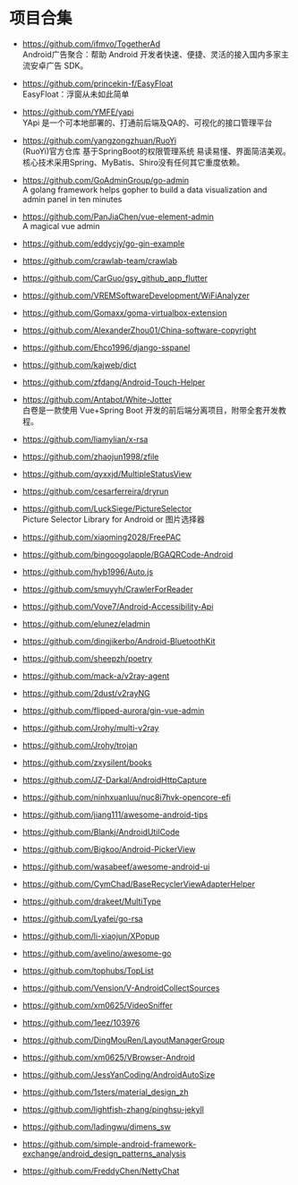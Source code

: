 # 项目合集  

+ https://github.com/ifmvo/TogetherAd  
Android广告聚合：帮助 Android 开发者快速、便捷、灵活的接入国内多家主流安卓广告 SDK。  

+ https://github.com/princekin-f/EasyFloat  
EasyFloat：浮窗从未如此简单  

+ https://github.com/YMFE/yapi  
YApi 是一个可本地部署的、打通前后端及QA的、可视化的接口管理平台  

+ https://github.com/yangzongzhuan/RuoYi  
(RuoYi)官方仓库 基于SpringBoot的权限管理系统 易读易懂、界面简洁美观。 核心技术采用Spring、MyBatis、Shiro没有任何其它重度依赖。  

+ https://github.com/GoAdminGroup/go-admin  
A golang framework helps gopher to build a data visualization and admin panel in ten minutes  

+ https://github.com/PanJiaChen/vue-element-admin  
A magical vue admin  

+ https://github.com/eddycjy/go-gin-example  

+ https://github.com/crawlab-team/crawlab  

+ https://github.com/CarGuo/gsy_github_app_flutter  

+ https://github.com/VREMSoftwareDevelopment/WiFiAnalyzer  

+ https://github.com/Gomaxx/goma-virtualbox-extension  

+ https://github.com/AlexanderZhou01/China-software-copyright  

+ https://github.com/Ehco1996/django-sspanel  

+ https://github.com/kajweb/dict  

+ https://github.com/zfdang/Android-Touch-Helper  

+ https://github.com/Antabot/White-Jotter  
白卷是一款使用 Vue+Spring Boot 开发的前后端分离项目，附带全套开发教程。  

+ https://github.com/liamylian/x-rsa  

+ https://github.com/zhaojun1998/zfile  

+ https://github.com/qyxxjd/MultipleStatusView  

+ https://github.com/cesarferreira/dryrun

+ https://github.com/LuckSiege/PictureSelector  
Picture Selector Library for Android or 图片选择器  

+ https://github.com/xiaoming2028/FreePAC  

+ https://github.com/bingoogolapple/BGAQRCode-Android  

+ https://github.com/hyb1996/Auto.js  

+ https://github.com/smuyyh/CrawlerForReader  

+ https://github.com/Vove7/Android-Accessibility-Api  

+ https://github.com/elunez/eladmin  

+ https://github.com/dingjikerbo/Android-BluetoothKit  

+ https://github.com/sheepzh/poetry  

+ https://github.com/mack-a/v2ray-agent  

+ https://github.com/2dust/v2rayNG  

+ https://github.com/flipped-aurora/gin-vue-admin  

+ https://github.com/Jrohy/multi-v2ray  

+ https://github.com/Jrohy/trojan  

+ https://github.com/zxysilent/books  

+ https://github.com/JZ-Darkal/AndroidHttpCapture  

+ https://github.com/ninhxuanluu/nuc8i7hvk-opencore-efi  

+ https://github.com/jiang111/awesome-android-tips  

+ https://github.com/Blankj/AndroidUtilCode  

+ https://github.com/Bigkoo/Android-PickerView  

+ https://github.com/wasabeef/awesome-android-ui  

+ https://github.com/CymChad/BaseRecyclerViewAdapterHelper  

+ https://github.com/drakeet/MultiType  

+ https://github.com/Lyafei/go-rsa  

+ https://github.com/li-xiaojun/XPopup  

+ https://github.com/avelino/awesome-go  

+ https://github.com/tophubs/TopList  

+ https://github.com/Vension/V-AndroidCollectSources  

+ https://github.com/xm0625/VideoSniffer  

+ https://github.com/1eez/103976  

+ https://github.com/DingMouRen/LayoutManagerGroup  

+ https://github.com/xm0625/VBrowser-Android   

+ https://github.com/JessYanCoding/AndroidAutoSize  

+ https://github.com/1sters/material_design_zh  

+ https://github.com/lightfish-zhang/pinghsu-jekyll  

+ https://github.com/ladingwu/dimens_sw  

+ https://github.com/simple-android-framework-exchange/android_design_patterns_analysis  

+ https://github.com/FreddyChen/NettyChat  



